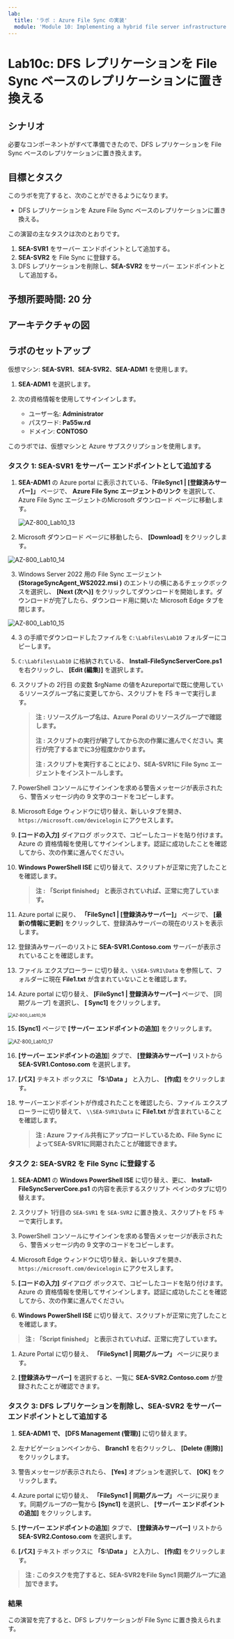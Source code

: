 ```yaml
---
lab:
  title: 'ラボ : Azure File Sync の実装'
  module: 'Module 10: Implementing a hybrid file server infrastructure'
---
```


# <a name="lab-implementing-azure-file-sync"></a>Lab10c: DFS レプリケーションを File Sync ベースのレプリケーションに置き換える

## <a name="scenario"></a>シナリオ

必要なコンポーネントがすべて準備できたので、DFS レプリケーションを File Sync ベースのレプリケーションに置き換えます。



## <a name="objectives"></a>目標とタスク

このラボを完了すると、次のことができるようになります。

- DFS レプリケーションを Azure File Sync ベースのレプリケーションに置き換える。

この演習の主なタスクは次のとおりです。

1. **SEA-SVR1** をサーバー エンドポイントとして追加する。
1. **SEA-SVR2** を File Sync に登録する。
1. DFS レプリケーションを削除し、**SEA-SVR2** をサーバー エンドポイントとして追加する。



## <a name="estimated-time-60-minutes"></a>予想所要時間: 20 分

## <a name="architecture"></a>アーキテクチャの図



## <a name="lab-setup"></a>ラボのセットアップ

仮想マシン: **SEA-SVR1**、**SEA-SVR2**、**SEA-ADM1** を使用します。 

1. **SEA-ADM1** を選択します。
1. 次の資格情報を使用してサインインします。

   - ユーザー名: **Administrator**
   - パスワード: **Pa55w.rd**
   - ドメイン: **CONTOSO**

このラボでは、仮想マシンと Azure サブスクリプションを使用します。 



### <a name="task-1-add-sea-svr1-as-a-server-endpoint"></a>タスク 1: SEA-SVR1 をサーバー エンドポイントとして追加する

1. **SEA-ADM1** の Azure portal に表示されている、**「FileSync1  | [登録済みサーバー]」** ページで、 **Azure File Sync エージェントのリンク** を選択して、Azure File Sync エージェントのMicrosoft ダウンロード ページに移動します。

   ![AZ-800_Lab10_13](./media/AZ-800_Lab10_13.png)

   

2. Microsoft ダウンロード ページに移動したら、 **[Download]** をクリックします。

![AZ-800_Lab10_14](./media/AZ-800_Lab10_14.png)



3. Windows Server 2022 用の File Sync エージェント  **(StorageSyncAgent_WS2022.msi )** のエントリの横にあるチェックボックスを選択し、 **[Next (次へ)]** をクリックしてダウンロードを開始します。ダウンロードが完了したら、ダウンロード用に開いた Microsoft Edge タブを閉じます。

![AZ-800_Lab10_15](./media/AZ-800_Lab10_15.png)



4. 3 の手順でダウンロードしたファイルを `C:\Labfiles\Lab10` フォルダーにコピーします。

5. `C:\Labfiles\Lab10` に格納されている、 **Install-FileSyncServerCore.ps1** を右クリックし、 **[Edit (編集)]** を選択します。

6. スクリプトの 2行目 の変数 $rgName の値をAzureportalで既に使用しているリソースグループ名に変更してから、スクリプトを F5 キーで実行します。

   > **注 : リソースグループ名は、Azure Poral のリソースグループで確認します。** 
   >
   > **注 : スクリプトの実行が終了してから次の作業に進んでください。実行が完了するまでに3分程度かかります。**
   >
   > **注 : スクリプトを実行することにより、SEA-SVR1に File Sync エージェントをインストールします。**

7. PowerShell コンソールにサインインを求める警告メッセージが表示されたら、警告メッセージ内の 9 文字のコードをコピーします。

8. Microsoft Edge ウィンドウに切り替え、新しいタブを開き、 `https://microsoft.com/devicelogin` にアクセスします。

9. **[コードの入力]** ダイアログ ボックスで、コピーしたコードを貼り付けます。Azure の 資格情報を使用してサインインします。認証に成功したことを確認してから、次の作業に進んでください。

10. **Windows PowerShell ISE**  に切り替えて、スクリプトが正常に完了したことを確認します。

    > **注 : 「Script finished」 と表示されていれば、正常に完了しています。**

11. Azure portal に戻り、 **「FileSync1 | [登録済みサーバー]」** ページで、 **[最新の情報に更新]** をクリックして、登録済みサーバーの現在のリストを表示します。

12. 登録済みサーバーのリストに **SEA-SVR1.Contoso.com** サーバーが表示されていることを確認します。

13. ファイル エクスプローラー に切り替え、`\\SEA-SVR1\Data` を参照して、フォルダーに現在 **File1.txt** が含まれていないことを確認します。

14. Azure portal に切り替え、 **[FileSync1 | 登録済みサーバー]** ページで、 [同期グループ] を選択し、 **[ Sync1]** をクリックします。

<img src="./media/AZ-800_Lab10_16.png" alt="AZ-800_Lab10_16" style="zoom: 67%;" />



15. **[Sync1]** ページで **[サーバー エンドポイントの追加]** をクリックします。

<img src="./media/AZ-800_Lab10_17.png" alt="AZ-800_Lab10_17" style="zoom:80%;" />



16. **[サーバー エンドポイントの追加**] タブで、 **[登録済みサーバー]**  リストから **SEA-SVR1.Contoso.com** を選択します。

17. **[パス]** テキスト ボックスに **「S:\Data 」** と入力し、 **[作成]** をクリックします。

18. サーバーエンドポイントが作成されたことを確認したら、ファイル エクスプローラーに切り替えて、 `\\SEA-SVR1\Data` に  **File1.txt**  が含まれていることを確認します。

    > **注 :  Azure ファイル共有にアップロードしているため、File Sync によってSEA-SVR1に同期されたことが確認できます。**

### <a name="task-2-register-sea-svr2-with-file-sync"></a>タスク 2: SEA-SVR2 を File Sync に登録する

1.  **SEA-ADM1** の  **Windows PowerShell ISE** に切り替え、更に、 **Install-FileSyncServerCore.ps1** の内容を表示するスクリプト ペインのタブに切り替えます。

1. スクリプト 1行目の `SEA-SVR1` を `SEA-SVR2` に置き換え、スクリプトを F5 キーで実行します。

1. PowerShell コンソールにサインインを求める警告メッセージが表示されたら、警告メッセージ内の 9 文字のコードをコピーします。

1. Microsoft Edge ウィンドウに切り替え、新しいタブを開き、 `https://microsoft.com/devicelogin` にアクセスします。

1.  **[コードの入力]** ダイアログ ボックスで、コピーしたコードを貼り付けます。Azure の 資格情報を使用してサインインします。認証に成功したことを確認してから、次の作業に進んでください。

1.  **Windows PowerShell ISE**  に切り替えて、スクリプトが正常に完了したことを確認します。

   > **注 : 「Script finished」 と表示されていれば、正常に完了しています。**

1.  Azure Portal に切り替え、 **「FileSync1 | 同期グループ」** ページに戻ります。

1.  **[登録済みサーバー]** を選択すると、一覧に **SEA-SVR2.Contoso.com** が登録されたことが確認できます。

   

### <a name="task-3-remove-dfs-replication-and-add-sea-svr2-as-a-server-endpoint"></a>タスク 3: DFS レプリケーションを削除し、SEA-SVR2 をサーバー エンドポイントとして追加する

1.  **SEA-ADM1 で、 [DFS Management (管理)]** に切り替えます。

1.  左ナビゲーションペインから、 **Branch1** を右クリックし、 **[Delete (削除)]** をクリックします。

1. 警告メッセージが表示されたら、 **[Yes]**  オプションを選択して、 **[OK]** をクリックします。

1.  Azure portal に切り替え、 **「FileSync1 | 同期グループ」** ページに戻ります。同期グループの一覧から  **[Sync1]** を選択し、 **[サーバー エンドポイントの追加]** をクリックします。

1.  **[サーバー エンドポイントの追加**] タブで、 **[登録済みサーバー]**  リストから **SEA-SVR2.Contoso.com** を選択します。

1.  **[パス]** テキスト ボックスに **「S:\Data 」** と入力し、 **[作成]** をクリックします。

   > **注 : このタスクを完了すると、SEA-SVR2をFile Sync1 同期グループに追加できます。**

### <a name="results"></a>結果

この演習を完了すると、DFS レプリケーションが File Sync に置き換えられます。

